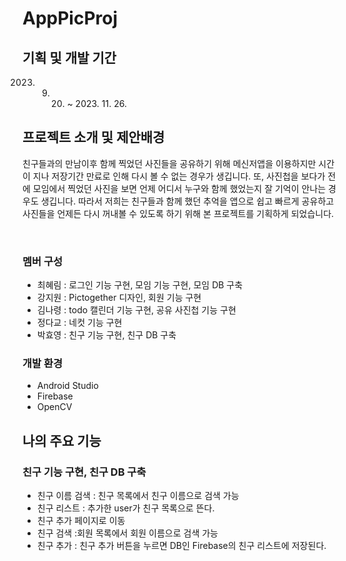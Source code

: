 # AppPicProj

## 기획 및 개발 기간
2023. 09. 20. ~ 2023. 11. 26.

## 프로젝트 소개 및 제안배경
 친구들과의 만남이후 함께 찍었던 사진들을 공유하기 위해 메신저앱을 이용하지만 시간이 지나 저장기간 만료로 인해 다시 볼 수 없는 경우가 생깁니다. 또, 사진첩을 보다가 전에 모임에서 찍었던 사진을 보면 언제 어디서 누구와 함께 했었는지 잘 기억이 안나는 경우도 생깁니다. 따라서 저희는 친구들과 함께 했던 추억을 앱으로 쉽고 빠르게 공유하고 사진들을 언제든 다시 꺼내볼 수 있도록 하기 위해 본 프로젝트를 기획하게 되었습니다. 

<br>

### 멤버 구성
- 최혜림 : 로그인 기능 구현, 모임 기능 구현, 모임 DB 구축
- 강지원 : Pictogether 디자인, 회원 기능 구현
- 김나령 : todo 캘린더 기능 구현, 공유 사진첩 기능 구현
- 정다교 : 네컷 기능 구현
- 박효영 : 친구 기능 구현, 친구 DB 구축

### 개발 환경
- Android Studio
- Firebase
- OpenCV

## 나의 주요 기능
### 친구 기능 구현, 친구 DB 구축
- 친구 이름 검색 : 친구 목록에서 친구 이름으로 검색 가능
- 친구 리스트 : 추가한 user가 친구 목록으로 뜬다.
- 친구 추가 페이지로 이동
- 친구 검색 :회원 목록에서 회원 이름으로 검색 가능
- 친구 추가 : 친구 추가 버튼을 누르면 DB인 Firebase의 친구 리스트에 저장된다.

